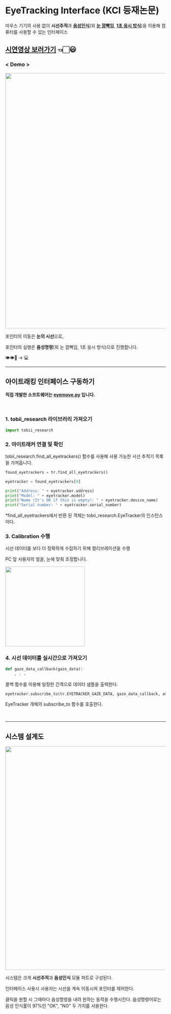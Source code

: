 # EyeTracking Interface (KCI 등재논문)

마우스 기기의 사용 없이 **시선추적**과 **[음성인식](https://github.com/confettimimy/EyeTracking-Interface/tree/main/EYE(sound))**(외 **[눈 깜빡임](https://github.com/confettimimy/EyeTracking-Interface/tree/main/EYE(blink))**, **[1초 응시 방식](https://github.com/confettimimy/EyeTracking-Interface/tree/main/EYE(gaze))**)을 이용해 컴퓨터를 사용할 수 있는 인터페이스

## [시연영상 보러가기](https://blog.naver.com/confettimimy/222095713733)  👈🏻😃 

### < Demo >

<img src="./README_img/demo.PNG" width="800">

포인터의 이동은 **눈의 시선**으로, 

포인터의 실행은 **음성명령**(외 눈 깜빡임, 1초 응시 방식)으로 진행합니다.

👁👁👄 → 💻

---

## 아이트래킹 인터페이스 구동하기

**직접 개발한 소프트웨어는 [eyemove.py](https://github.com/confettimimy/EyeVoice-Interface/blob/main/EYE(blink)/eyemove_0813_2.py) 입니다.**

​    

### 1. tobii_research 라이브러리 가져오기

```python
import tobii_research
```

### 2. 아이트래커 연결 및 확인

tobii_research.find_all_eyetrackers() 함수를 사용해 사용 가능한 시선 추적기 목록을 가져옵니다.

```python
found_eyetrackers = tr.find_all_eyetrackers()

eyetracker = found_eyetrackers[0]

print("Address: " + eyetracker.address)
print("Model: " + eyetracker.model)
print("Name (It's OK if this is empty): " + eyetracker.device_name)
print("Serial number: " + eyetracker.serial_number)
```

*find_all_eyetrackers에서 반환 된 객체는 tobii_research.EyeTracker의 인스턴스이다.

### 3. Calibration 수행

시선 데이터를 보다 더 정확하게 수집하기 위해 캘리브레이션을 수행

PC 앞 사용자의 얼굴, 눈에 맞춰 조정합니다.

<img src="./README_img/Calibration.jpg" width="250">

### 4. 시선 데이터를 실시간으로 가져오기

```python
def gaze_data_callback(gaze_data):
    . . .
```

콜백 함수를 이용해 일정한 간격으로 데이터 샘플을 출력한다.

```python
eyetracker.subscribe_to(tr.EYETRACKER_GAZE_DATA, gaze_data_callback, as_dictionary=True)
```

EyeTracker 개체의 subscribe_to 함수를 호출한다.

​    

---

## 시스템 설계도

<img src="./README_img/시스템 설계도.PNG" width="700">

시스템은 크게 **시선추적**과 **음성인식** 모듈 파트로 구성된다.

인터페이스 사용시 사용자는 시선을 계속 이동시켜 포인터를 제어한다.

클릭을 원할 시 그때마다 음성명령을 내려 원하는 동작을 수행시킨다. 음성명령어로는 음성 인식률이 97%인 "OK", "NO" 두 가지를 사용한다.

